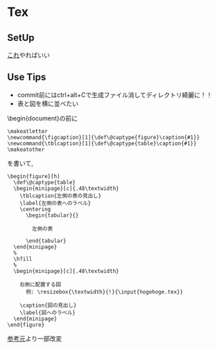 # Tex

## SetUp

[これ](https://qiita.com/rainbartown/items/d7718f12d71e688f3573#%E5%AE%9F%E9%9A%9B%E3%81%AB%E4%BD%BF%E3%81%A3%E3%81%A6%E3%81%BF%E3%82%88%E3%81%86)やればいい

## Use Tips

- commit前にはctrl+alt+Cで生成ファイル消してディレクトリ綺麗に！！
- 表と図を横に並べたい

\begin{document}の前に
```
\makeatletter
\newcommand{\figcaption}[1]{\def\@captype{figure}\caption{#1}}
\newcommand{\tblcaption}[1]{\def\@captype{table}\caption{#1}}
\makeatother
```
を書いて,
```
\begin{figure}[h]
  \def\@captype{table}
  \begin{minipage}[c]{.48\textwidth}
    \tblcaption{左側の表の見出し}
    \label{左側の表へのラベル}
    \centering
      \begin{tabular}{}

        左側の表

      \end{tabular}
  \end{minipage}
  %
  \hfill
  %
  \begin{minipage}[c]{.48\textwidth}

    右側に配置する図
      例: \resizebox{\textwidth}{!}{\input{hogehoge.tex}}

    \caption{図の見出し}
    \label{図へのラベル}
  \end{minipage}
\end{figure}
```
[参考元](http://www-an.acs.i.kyoto-u.ac.jp/~fujiwara/tex/nup.html)より一部改変